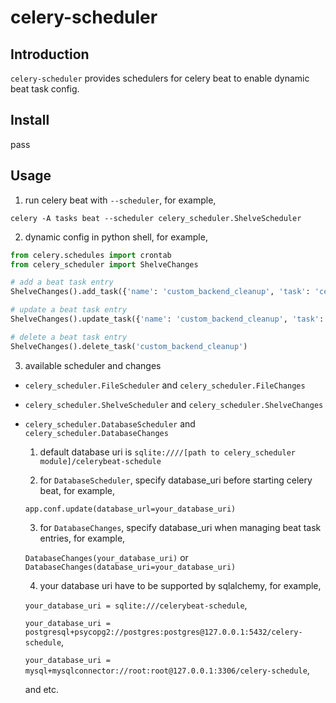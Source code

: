 # celery-scheduler

## Introduction

`celery-scheduler` provides schedulers for celery beat to enable dynamic beat task config.

## Install

pass

## Usage

1. run celery beat with `--scheduler`, for example,

```shell
celery -A tasks beat --scheduler celery_scheduler.ShelveScheduler
```

2. dynamic config in python shell, for example,

```python
from celery.schedules import crontab
from celery_scheduler import ShelveChanges

# add a beat task entry
ShelveChanges().add_task({'name': 'custom_backend_cleanup', 'task': 'celery.backend_cleanup', 'schedule': 15})

# update a beat task entry
ShelveChanges().update_task({'name': 'custom_backend_cleanup', 'task': 'celery.backend_cleanup', 'schedule': crontab(hour=7, minute=30)})

# delete a beat task entry
ShelveChanges().delete_task('custom_backend_cleanup')
```

3. available scheduler and changes

* `celery_scheduler.FileScheduler` and `celery_scheduler.FileChanges`

* `celery_scheduler.ShelveScheduler` and `celery_scheduler.ShelveChanges`

* `celery_scheduler.DatabaseScheduler` and `celery_scheduler.DatabaseChanges`

  1. default database uri is `sqlite:////[path to celery_scheduler module]/celerybeat-schedule`

  2. for `DatabaseScheduler`, specify database_uri before starting celery beat, for example,

    `app.conf.update(database_url=your_database_uri)`

  3. for `DatabaseChanges`, specify database_uri when managing beat task entries, for example,

    `DatabaseChanges(your_database_uri)` or `DatabaseChanges(database_uri=your_database_uri)`

  4. your database uri have to be supported by sqlalchemy, for example,

    `your_database_uri = sqlite:///celerybeat-schedule`,

    `your_database_uri = postgresql+psycopg2://postgres:postgres@127.0.0.1:5432/celery-schedule`,

    `your_database_uri = mysql+mysqlconnector://root:root@127.0.0.1:3306/celery-schedule`,

    and etc.
 

